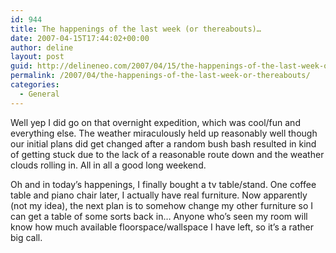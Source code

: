 ```yaml
---
id: 944
title: The happenings of the last week (or thereabouts)…
date: 2007-04-15T17:44:02+00:00
author: deline
layout: post
guid: http://delineneo.com/2007/04/15/the-happenings-of-the-last-week-or-thereabouts/
permalink: /2007/04/the-happenings-of-the-last-week-or-thereabouts/
categories:
  - General
---
```

Well yep I did go on that overnight expedition, which was cool/fun and everything else. The weather miraculously held up reasonably well though our initial plans did get changed after a random bush bash resulted in kind of getting stuck due to the lack of a reasonable route down and the weather clouds rolling in. All in all a good long weekend.

Oh and in today&#8217;s happenings, I finally bought a tv table/stand. One coffee table and piano chair later, I actually have real furniture. Now apparently (not my idea), the next plan is to somehow change my other furniture so I can get a table of some sorts back in&#8230; Anyone who&#8217;s seen my room will know how much available floorspace/wallspace I have left, so it&#8217;s a rather big call.
